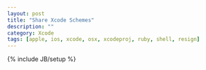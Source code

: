 ```yaml
---
layout: post
title: "Share Xcode Schemes"
description: ""
category: Xcode
tags: [apple, ios, xcode, osx, xcodeproj, ruby, shell, resign]
---
```

{% include JB/setup %}
